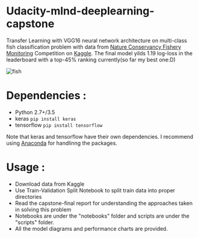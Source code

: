 # Udacity-mlnd-deeplearning-capstone

Transfer Learning with VGG16 neural network architecture on multi-class fish classification problem with data from [Nature Conservancy Fishery Monitoring](https://www.kaggle.com/c/the-nature-conservancy-fisheries-monitoring)
Competition on [Kaggle](https://www.kaggle.com/). The final model yilds 1.19 log-loss in the leaderboard with a top-45% ranking currently(so far my best one:D)



![fish](http://www.remix-video.com/contents/member/mediasoftpro/photos/1537701-1024x783-BLUE-MAN-GROUP-21aad0.jpg)

# Dependencies : 

* Python 2.7+/3.5
* keras ```pip install keras```
* tensorflow ```pip install tensorflow```

Note that keras and tensorflow have their own dependencies. I recommend using [Anaconda](https://anaconda.org") for handlinng the packages.

# Usage : 

* Download data from Kaggle
* Use Train-Validation Split Notebook to split train data into proper directories
* Read the capstone-final report for understanding the approaches taken in solving this problem
* Notebooks are under the "notebooks" folder and scripts are under the "scripts" folder. 
* All the model diagrams and performance charts are provided.
